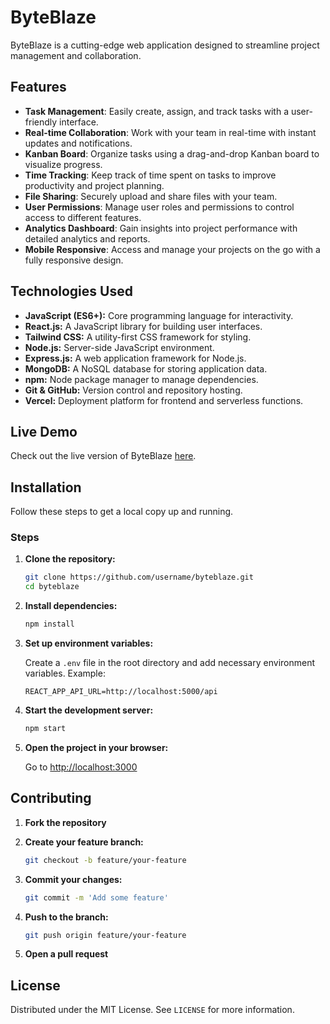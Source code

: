 # ByteBlaze

ByteBlaze is a cutting-edge web application designed to streamline project management and collaboration.

## Features

- **Task Management**: Easily create, assign, and track tasks with a user-friendly interface.
- **Real-time Collaboration**: Work with your team in real-time with instant updates and notifications.
- **Kanban Board**: Organize tasks using a drag-and-drop Kanban board to visualize progress.
- **Time Tracking**: Keep track of time spent on tasks to improve productivity and project planning.
- **File Sharing**: Securely upload and share files with your team.
- **User Permissions**: Manage user roles and permissions to control access to different features.
- **Analytics Dashboard**: Gain insights into project performance with detailed analytics and reports.
- **Mobile Responsive**: Access and manage your projects on the go with a fully responsive design.

## Technologies Used

- **JavaScript (ES6+):** Core programming language for interactivity.
- **React.js:** A JavaScript library for building user interfaces.
- **Tailwind CSS:** A utility-first CSS framework for styling.
- **Node.js:** Server-side JavaScript environment.
- **Express.js:** A web application framework for Node.js.
- **MongoDB:** A NoSQL database for storing application data.
- **npm:** Node package manager to manage dependencies.
- **Git & GitHub:** Version control and repository hosting.
- **Vercel:** Deployment platform for frontend and serverless functions.

## Live Demo

Check out the live version of ByteBlaze [here](https://your-live-demo-link.com).

## Installation

Follow these steps to get a local copy up and running.

### Steps

1. **Clone the repository:**

    ```sh
    git clone https://github.com/username/byteblaze.git
    cd byteblaze
    ```

2. **Install dependencies:**

    ```sh
    npm install
    ```

3. **Set up environment variables:**

    Create a `.env` file in the root directory and add necessary environment variables. Example:

    ```env
    REACT_APP_API_URL=http://localhost:5000/api
    ```

4. **Start the development server:**

    ```sh
    npm start
    ```

5. **Open the project in your browser:**

    Go to [http://localhost:3000](http://localhost:3000)

## Contributing

1. **Fork the repository**
2. **Create your feature branch:**

    ```sh
    git checkout -b feature/your-feature
    ```

3. **Commit your changes:**

    ```sh
    git commit -m 'Add some feature'
    ```

4. **Push to the branch:**

    ```sh
    git push origin feature/your-feature
    ```

5. **Open a pull request**

## License

Distributed under the MIT License. See `LICENSE` for more information.
